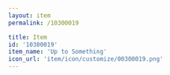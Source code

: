 ```yaml
---
layout: item
permalink: /10300019

title: Item
id: '10300019'
item_name: 'Up to Something'
icon_url: 'item/icon/customize/00300019.png'
---
```

